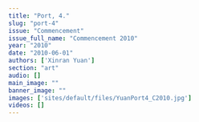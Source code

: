 ```yaml
---
title: "Port, 4."
slug: "port-4"
issue: "Commencement"
issue_full_name: "Commencement 2010"
year: "2010"
date: "2010-06-01"
authors: ['Xinran Yuan']
section: "art"
audio: []
main_image: ""
banner_image: ""
images: ['sites/default/files/YuanPort4_C2010.jpg']
videos: []
---
```

